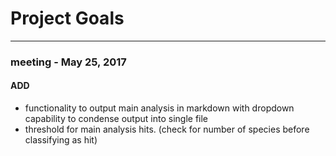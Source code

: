 
# Project Goals
<hr>

### meeting - May 25, 2017
#### ADD
- functionality to output main analysis in markdown
with dropdown capability to condense output into single file
- threshold for main analysis hits. (check for number of 
species before classifying as hit)